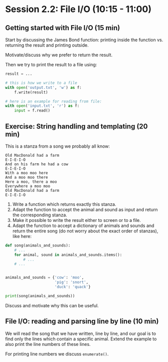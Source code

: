 

# Session 2.2: File I/O (10:15 - 11:00)


## Getting started with File I/O (15 min)

Start by discussing the James Bond function: printing inside the function vs.
returning the result and printing outside.

Motivate/discuss why we prefer to return the result.

Then we try to print the result to a file using:

```python
result = ...

# this is how we write to a file
with open('output.txt', 'w') as f:
    f.write(result)

# here is an example for reading from file:
with open('input.txt', 'r') as f:
    input = f.read()
```


## Exercise: String handling and templating (20 min)

This is a stanza from a song we probably all know:
```
Old MacDonald had a farm
E-I-E-I-O
And on his farm he had a cow
E-I-E-I-O
With a moo moo here
And a moo moo there
Here a moo, there a moo
Everywhere a moo moo
Old MacDonald had a farm
E-I-E-I-O
```

1. Write a function which returns exactly this stanza.
2. Adapt the function to accept the animal and sound as input and return the corresponding stanza.
3. Make it possible to write the result either to screen or to a file.
4. Adapt the function to accept a dictionary of animals and sounds and
   return the entire song (do not worry about the exact order of stanzas), like here:

```python
def song(animals_and_sounds):
    # ...
    for animal, sound in animals_and_sounds.items():
        # ...
    # ...


animals_and_sounds = {'cow': 'moo',
                      'pig': 'snort',
                      'duck': 'quack'}

print(song(animals_and_sounds))
```

Discuss and motivate why this can be useful.


## File I/O: reading and parsing line by line (10 min)

We will read the song that we have written, line by line,
and our goal is to find only the lines which contain a specific animal.
Extend the example to also print the line numbers of these lines.

For printing line numbers we discuss `enumerate()`.
